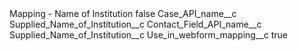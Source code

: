 <?xml version="1.0" encoding="UTF-8"?>
<CustomMetadata xmlns="http://soap.sforce.com/2006/04/metadata" xmlns:xsi="http://www.w3.org/2001/XMLSchema-instance" xmlns:xsd="http://www.w3.org/2001/XMLSchema">
    <label>Mapping - Name of Institution</label>
    <protected>false</protected>
    <values>
        <field>Case_API_name__c</field>
        <value xsi:type="xsd:string">Supplied_Name_of_Institution__c</value>
    </values>
    <values>
        <field>Contact_Field_API_name__c</field>
        <value xsi:type="xsd:string">Supplied_Name_of_Institution__c</value>
    </values>
    <values>
        <field>Use_in_webform_mapping__c</field>
        <value xsi:type="xsd:boolean">true</value>
    </values>
</CustomMetadata>
